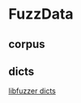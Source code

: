 # FuzzData


## corpus





## dicts



[libfuzzer dicts](https://chromium.googlesource.com/chromium/src/+/master/testing/libfuzzer/fuzzers/dicts)